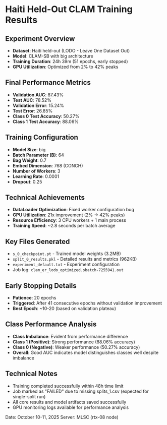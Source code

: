 # Haiti Held-Out CLAM Training Results

## Experiment Overview
- **Dataset**: Haiti held-out (LODO - Leave One Dataset Out)
- **Model**: CLAM-SB with big architecture
- **Training Duration**: 24h 39m (51 epochs, early stopped)
- **GPU Utilization**: Optimized from 2% to 42% peaks

## Final Performance Metrics
- **Validation AUC**: 87.43%
- **Test AUC**: 78.52%
- **Validation Error**: 15.24%
- **Test Error**: 26.85%
- **Class 0 Test Accuracy**: 50.27%
- **Class 1 Test Accuracy**: 88.06%

## Training Configuration
- **Model Size**: big
- **Batch Parameter (B)**: 64
- **Bag Weight**: 0.7
- **Embed Dimension**: 768 (CONCH)
- **Number of Workers**: 3
- **Learning Rate**: 0.0001
- **Dropout**: 0.25

## Technical Achievements
- **DataLoader Optimization**: Fixed worker configuration bug
- **GPU Utilization**: 21x improvement (2% → 42% peaks)
- **Resource Efficiency**: 3 CPU workers + 1 main process
- **Training Speed**: ~2.8 seconds per batch average

## Key Files Generated
- `s_0_checkpoint.pt` - Trained model weights (3.2MB)
- `split_0_results.pkl` - Detailed results and metrics (962KB)
- `experiment_default.txt` - Experiment configuration
- Job log: `clam_er_lodo_optimized.sbatch-7255941.out`

## Early Stopping Details
- **Patience**: 20 epochs
- **Triggered**: After 41 consecutive epochs without validation improvement
- **Best Epoch**: ~10-20 (based on validation plateau)

## Class Performance Analysis
- **Class Imbalance**: Evident from performance difference
- **Class 1 (Positive)**: Strong performance (88.06% accuracy)
- **Class 0 (Negative)**: Weaker performance (50.27% accuracy)
- **Overall**: Good AUC indicates model distinguishes classes well despite imbalance

## Technical Notes
- Training completed successfully within 48h time limit
- Job marked as "FAILED" due to missing splits_1.csv (expected for single-split run)
- All core results and model artifacts saved successfully
- GPU monitoring logs available for performance analysis

Date: October 10-11, 2025
Server: MLSC (rtx-08 node)
